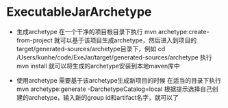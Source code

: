 # ExecutableJarArchetype

* 生成archetype
在一个干净的项目根目录下执行
mvn archetype:create-from-project
就可以基于该项目生成archetype，然后进入到项目的target/generated-sources/archetype目录下，例如
cd /Users/kunhe/code/ExeJar/target/generated-sources/archetype
执行
mvn install
就可以将生成的archetype安装到本地maven库中


* 使用archetype
需要基于该archetype生成新项目的时候
在适当的目录下执行
mvn archetype:generate -DarchetypeCatalog=local
根据提示选择自己创建的archetype，输入新的group id和artifact名字，就可以了
